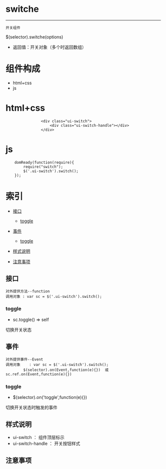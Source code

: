 
# switche
***

	开关组件

$(selector).switche(options) 

*	返回值：开关对象（多个时返回数组）

# 组件构成
* html+css
* js

# html+css
					<div class="ui-switch">
						<div class="ui-switch-handle"></div>
					</div>


# js
		domReady(function(require){
			require("switch");
            $('.ui-switch').switch();
		});

# 索引
*	[接口](#接口)
	-	[toggle](#toggle)

*	[事件](#事件)
	-	[toggle](#toggle)
	
*	[样式说明](#样式说明)
*	[注意事项](#注意事项)


## <div id="接口">接口</div>
	对外提供方法--function
	调用对象 : var sc = $('.ui-switch').switch();

###  <div id="toggle">toggle</div>
	
*	sc.toggle()   ⇒ self

切换开关状态

## <div id="事件">事件</div>
	对外提供事件--Event
	调用对象	: var sc = $('.ui-switch').switch();
			$(selector).on(Event,function(e){})  或  sc.ref.on(Event,function(e){})

###  <div id="toggle">toggle</div>
	
*	$(selector).on('toggle',function(e){})

切换开关状态时触发的事件


## <div id="样式说明">样式说明</div>

*	ui-switch ： 组件顶层标示
*	ui-switch-handle ： 开关按钮样式

## <div id="注意事项">注意事项</div>
